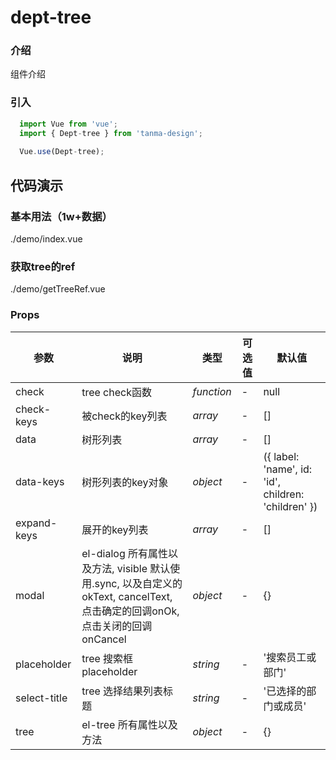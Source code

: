 # dept-tree

### 介绍

组件介绍

### 引入

```js
  import Vue from 'vue';
  import { Dept-tree } from 'tanma-design';
  
  Vue.use(Dept-tree);
```

## 代码演示

### 基本用法（1w+数据）

<demo-code>./demo/index.vue</demo-code>

### 获取tree的ref

<demo-code>./demo/getTreeRef.vue</demo-code>

### Props

参数 | 说明 | 类型 | 可选值 | 默认值 
-- | -- | -- | -- | --
check | tree check函数 | _function_ | - | null
check-keys | 被check的key列表 | _array_ | - | []
data | 树形列表 | _array_ | - | []
data-keys | 树形列表的key对象 | _object_ | - | ({ label: 'name', id: 'id', children: 'children' })
expand-keys | 展开的key列表 | _array_ | - | []
modal | el-dialog 所有属性以及方法, visible 默认使用.sync, 以及自定义的okText, cancelText, 点击确定的回调onOk, 点击关闭的回调onCancel | _object_ | - | {}
placeholder | tree 搜索框placeholder | _string_ | - | '搜索员工或部门'
select-title | tree 选择结果列表标题 | _string_ | - | '已选择的部门或成员'
tree | el-tree 所有属性以及方法 | _object_ | - | {}
